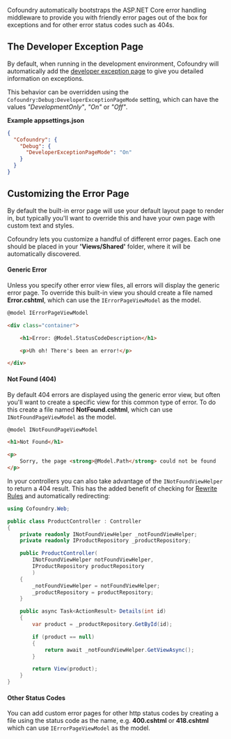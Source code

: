 ﻿Cofoundry automatically bootstraps the ASP.NET Core error handling middleware to provide you with friendly error pages out of the box for exceptions and for other error status codes such as 404s. 

## The Developer Exception Page

By default, when running in the development environment, Cofoundry will automatically add the [developer exception page](https://docs.microsoft.com/en-us/aspnet/core/fundamentals/error-handling#the-developer-exception-page) to give you detailed information on exceptions.

This behavior can be overridden using the `Cofoundry:Debug:DeveloperExceptionPageMode` setting, which can have the values *"DevelopmentOnly"*, *"On"* or *"Off"*.

**Example appsettings.json**

```json
{
  "Cofoundry": {
    "Debug": {
      "DeveloperExceptionPageMode": "On"
    }
  }
}
```

## Customizing the Error Page

By default the built-in error page will use your default layout page to render in, but typically you'll want to override this and have your own page with custom text and styles.

Cofoundry lets you customize a handful of different error pages. Each one should be placed in your **'Views/Shared'** folder, where it will be automatically discovered.

#### Generic Error

Unless you specify other error view files, all errors will display the generic error page. To override this built-in view you should create a file named **Error.cshtml**, which can use the `IErrorPageViewModel` as the model.

```html
@model IErrorPageViewModel

<div class="container">

    <h1>Error: @Model.StatusCodeDescription</h1>

    <p>Uh oh! There's been an error!</p>

</div>

```

#### Not Found (404)

By default 404 errors are displayed using the generic error view, but often you'll want to create a specific view for this common type of error. To do this create a file named **NotFound.cshtml**, which can use  `INotFoundPageViewModel` as the model.

```html
@model INotFoundPageViewModel

<h1>Not Found</h1>

<p>
    Sorry, the page <strong>@Model.Path</strong> could not be found
</p>

```

In your controllers you can also take advantage of the `INotFoundViewHelper` to return a 404 result. This has the added benefit of checking for [Rewrite Rules](rewrite-rules) and automatically redirecting:

```csharp
using Cofoundry.Web;

public class ProductController : Controller
{
    private readonly INotFoundViewHelper _notFoundViewHelper;
    private readonly IProductRepository _productRepository;

    public ProductController(
        INotFoundViewHelper notFoundViewHelper,
        IProductRepository productRepository
        )
    {
        _notFoundViewHelper = notFoundViewHelper;
        _productRepository = productRepository;
    }

    public async Task<ActionResult> Details(int id)
    {
        var product = _productRepository.GetById(id);

        if (product == null)
        {
            return await _notFoundViewHelper.GetViewAsync();
        }

        return View(product);
    }
}
```

#### Other Status Codes

You can add custom error pages for other http status codes by creating a file using the status code as the name, e.g. **400.cshtml** or **418.cshtml** which can use `IErrorPageViewModel` as the model.



